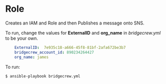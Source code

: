 # Role

Creates an IAM and Role and then Publishes a message onto SNS.

To run, change the values for **ExternalID** and **org_name** in *bridgecrew.yml* to be your own.

```yaml
    ExternalID:  7e935c18-a666-45f8-81bf-2afa672be3b7
    bridgecrew_account_id: 890234264427
    org_name: james
```

To run:

```shell
$ ansible-playbook bridgecrew.yml
```
